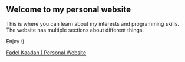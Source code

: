 ## Welcome to my personal website

This is where you can learn about my interests and programming skills.<br />
The website has multiple sections about different things.

Enjoy :)

[Fadel Kaadan | Personal Website](https://fadelkaadan.github.io/personal-website/)